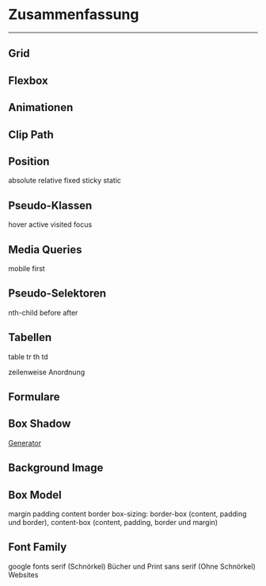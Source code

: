 # Zusammenfassung

---

## Grid



## Flexbox



## Animationen



## Clip Path



## Position

absolute
relative
fixed
sticky
static

## Pseudo-Klassen

hover
active
visited
focus

## Media Queries

mobile first

## Pseudo-Selektoren

 nth-child
 before
 after

## Tabellen

table
tr
th
td

zeilenweise Anordnung

## Formulare



## Box Shadow

[Generator](https://getcssscan.com/css-box-shadow-examples)

## Background Image



## Box Model

margin
padding
content
border
box-sizing: border-box (content, padding und border), content-box (content, padding, border und margin)

## Font Family

google fonts
serif (Schnörkel) Bücher und Print
sans serif (Ohne Schnörkel) Websites